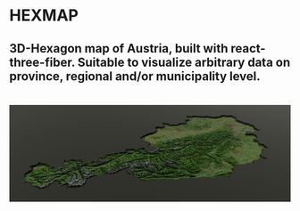 # HEXMAP
## 3D-Hexagon map of Austria, built with react-three-fiber. Suitable to visualize arbitrary data on province, regional and/or municipality level.
#
![alt text](https://raw.githubusercontent.com/the-butcher/HEXMAP-WS-CLIENT/main/public/sample.png)
